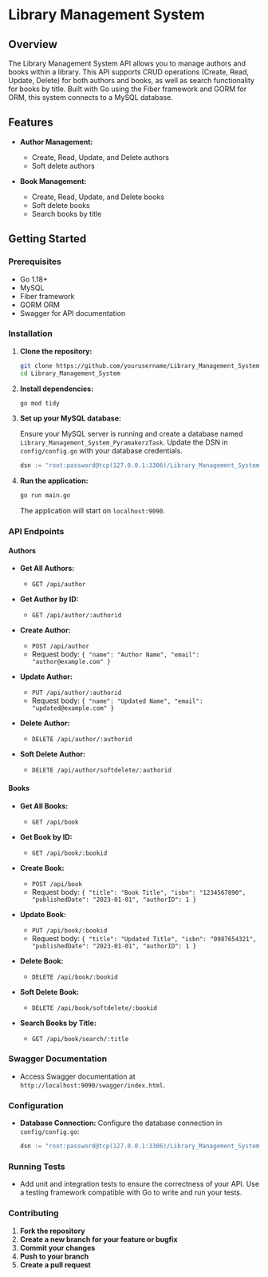 # Library Management System

## Overview

The Library Management System API allows you to manage authors and books within a library. This API supports CRUD operations (Create, Read, Update, Delete) for both authors and books, as well as search functionality for books by title. Built with Go using the Fiber framework and GORM for ORM, this system connects to a MySQL database.

## Features

- **Author Management:**
  - Create, Read, Update, and Delete authors
  - Soft delete authors

- **Book Management:**
  - Create, Read, Update, and Delete books
  - Soft delete books
  - Search books by title

## Getting Started

### Prerequisites

- Go 1.18+
- MySQL
- Fiber framework
- GORM ORM
- Swagger for API documentation

### Installation

1. **Clone the repository:**

    ```bash
    git clone https://github.com/yourusername/Library_Management_System.git
    cd Library_Management_System
    ```

2. **Install dependencies:**

    ```bash
    go mod tidy
    ```

3. **Set up your MySQL database:**

    Ensure your MySQL server is running and create a database named `Library_Management_System_PyramakerzTask`. Update the DSN in `config/config.go` with your database credentials.

    ```go
    dsn := "root:password@tcp(127.0.0.1:3306)/Library_Management_System_PyramakerzTask?charset=utf8mb4&parseTime=True&loc=Local"
    ```

4. **Run the application:**

    ```bash
    go run main.go
    ```

    The application will start on `localhost:9090`.

### API Endpoints

#### Authors

- **Get All Authors:**
  - `GET /api/author`
  
- **Get Author by ID:**
  - `GET /api/author/:authorid`
  
- **Create Author:**
  - `POST /api/author`
  - Request body: `{ "name": "Author Name", "email": "author@example.com" }`
  
- **Update Author:**
  - `PUT /api/author/:authorid`
  - Request body: `{ "name": "Updated Name", "email": "updated@example.com" }`
  
- **Delete Author:**
  - `DELETE /api/author/:authorid`
  
- **Soft Delete Author:**
  - `DELETE /api/author/softdelete/:authorid`

#### Books

- **Get All Books:**
  - `GET /api/book`
  
- **Get Book by ID:**
  - `GET /api/book/:bookid`
  
- **Create Book:**
  - `POST /api/book`
  - Request body: `{ "title": "Book Title", "isbn": "1234567890", "publishedDate": "2023-01-01", "authorID": 1 }`
  
- **Update Book:**
  - `PUT /api/book/:bookid`
  - Request body: `{ "title": "Updated Title", "isbn": "0987654321", "publishedDate": "2023-01-01", "authorID": 1 }`
  
- **Delete Book:**
  - `DELETE /api/book/:bookid`
  
- **Soft Delete Book:**
  - `DELETE /api/book/softdelete/:bookid`
  
- **Search Books by Title:**
  - `GET /api/book/search/:title`

### Swagger Documentation

- Access Swagger documentation at `http://localhost:9090/swagger/index.html`.

### Configuration

- **Database Connection:**
  Configure the database connection in `config/config.go`:

    ```go
    dsn := "root:password@tcp(127.0.0.1:3306)/Library_Management_System_PyramakerzTask?charset=utf8mb4&parseTime=True&loc=Local"
    ```

### Running Tests

- Add unit and integration tests to ensure the correctness of your API. Use a testing framework compatible with Go to write and run your tests.

### Contributing

1. **Fork the repository**
2. **Create a new branch for your feature or bugfix**
3. **Commit your changes**
4. **Push to your branch**
5. **Create a pull request**
